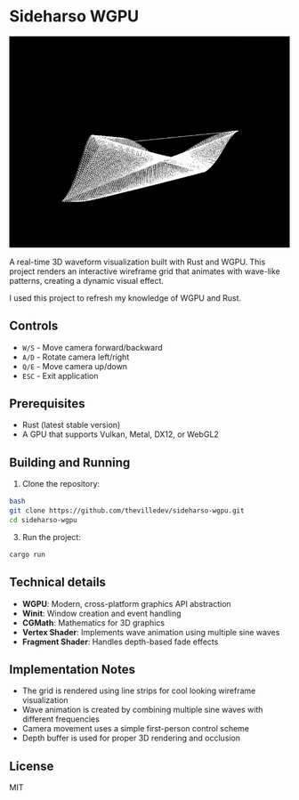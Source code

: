 # Sideharso WGPU

![output.gif](assets/output.gif)

A real-time 3D waveform visualization built with Rust and WGPU. This project renders an interactive wireframe grid that animates with wave-like patterns, creating a dynamic visual effect.

I used this project to refresh my knowledge of WGPU and Rust.

## Controls

- `W/S` - Move camera forward/backward
- `A/D` - Rotate camera left/right
- `Q/E` - Move camera up/down
- `ESC` - Exit application

## Prerequisites

- Rust (latest stable version)
- A GPU that supports Vulkan, Metal, DX12, or WebGL2

## Building and Running

1. Clone the repository:

```bash
bash
git clone https://github.com/thevilledev/sideharso-wgpu.git
cd sideharso-wgpu
```

3. Run the project:

```bash
cargo run
```

## Technical details

- **WGPU**: Modern, cross-platform graphics API abstraction
- **Winit**: Window creation and event handling
- **CGMath**: Mathematics for 3D graphics
- **Vertex Shader**: Implements wave animation using multiple sine waves
- **Fragment Shader**: Handles depth-based fade effects

## Implementation Notes

- The grid is rendered using line strips for cool looking wireframe visualization
- Wave animation is created by combining multiple sine waves with different frequencies
- Camera movement uses a simple first-person control scheme
- Depth buffer is used for proper 3D rendering and occlusion

## License

MIT